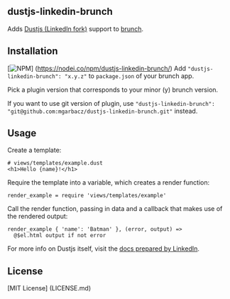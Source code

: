## dustjs-linkedin-brunch
Adds [Dustjs (LinkedIn fork)](http://linkedin.github.com/dustjs/) support to
[brunch](http://brunch.io).

## Installation
[![NPM](https://nodei.co/npm/dustjs-linkedin-brunch.png?compact=true)]
(https://nodei.co/npm/dustjs-linkedin-brunch/)
Add `"dustjs-linkedin-brunch": "x.y.z"` to `package.json` of your brunch app.

Pick a plugin version that corresponds to your minor (y) brunch version.

If you want to use git version of plugin, use
`"dustjs-linkedin-brunch": "git@github.com:mgarbacz/dustjs-linkedin-brunch.git"`
instead.

## Usage
Create a template:

    # views/templates/example.dust
    <h1>Hello {name}!</h1>

Require the template into a variable, which creates a render function:

    render_example = require 'views/templates/example'

Call the render function, passing in data and a callback that makes use of the 
rendered output:

    render_example { 'name': 'Batman' }, (error, output) =>
      @$el.html output if not error

For more info on Dustjs itself, visit the
[docs prepared by LinkedIn](http://linkedin.github.com/dustjs/).

## License
[MIT License] (LICENSE.md)
